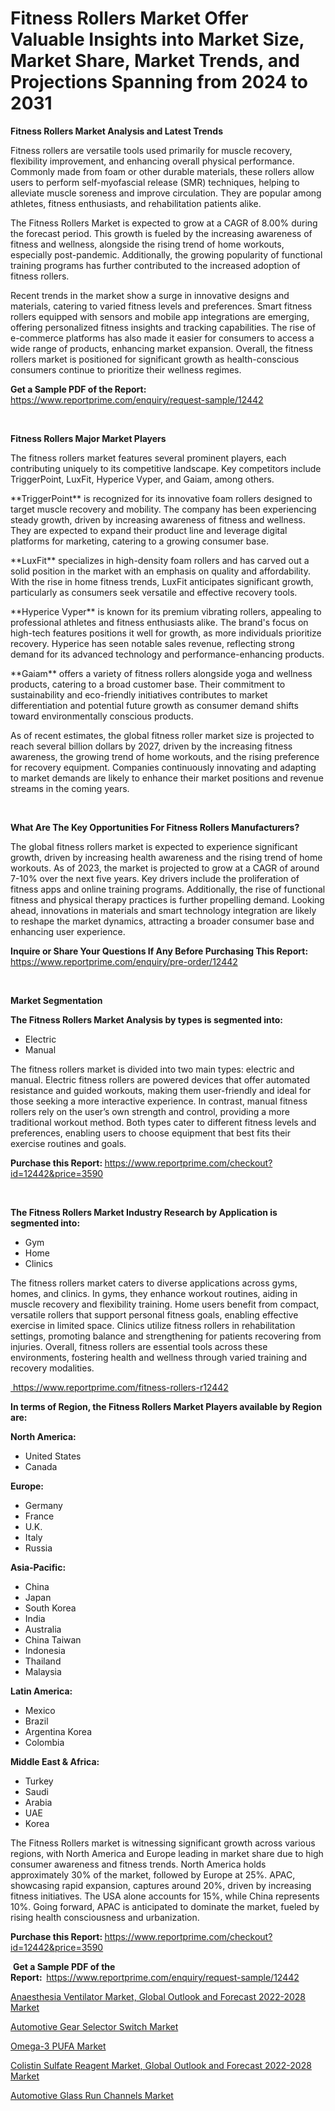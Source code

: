 <p><h1>Fitness Rollers Market Offer Valuable Insights into Market Size, Market Share, Market Trends, and Projections Spanning from 2024 to 2031</h1></p><p><strong>Fitness Rollers Market Analysis and Latest Trends</strong></p>
<p><p>Fitness rollers are versatile tools used primarily for muscle recovery, flexibility improvement, and enhancing overall physical performance. Commonly made from foam or other durable materials, these rollers allow users to perform self-myofascial release (SMR) techniques, helping to alleviate muscle soreness and improve circulation. They are popular among athletes, fitness enthusiasts, and rehabilitation patients alike.</p><p>The Fitness Rollers Market is expected to grow at a CAGR of 8.00% during the forecast period. This growth is fueled by the increasing awareness of fitness and wellness, alongside the rising trend of home workouts, especially post-pandemic. Additionally, the growing popularity of functional training programs has further contributed to the increased adoption of fitness rollers.</p><p>Recent trends in the market show a surge in innovative designs and materials, catering to varied fitness levels and preferences. Smart fitness rollers equipped with sensors and mobile app integrations are emerging, offering personalized fitness insights and tracking capabilities. The rise of e-commerce platforms has also made it easier for consumers to access a wide range of products, enhancing market expansion. Overall, the fitness rollers market is positioned for significant growth as health-conscious consumers continue to prioritize their wellness regimes.</p></p>
<p><strong>Get a Sample PDF of the Report:&nbsp;</strong> <a href="https://www.reportprime.com/enquiry/request-sample/12442">https://www.reportprime.com/enquiry/request-sample/12442</a></p>
<p>&nbsp;</p>
<p><strong>Fitness Rollers Major Market Players</strong></p>
<p><p>The fitness rollers market features several prominent players, each contributing uniquely to its competitive landscape. Key competitors include TriggerPoint, LuxFit, Hyperice Vyper, and Gaiam, among others. </p><p>**TriggerPoint** is recognized for its innovative foam rollers designed to target muscle recovery and mobility. The company has been experiencing steady growth, driven by increasing awareness of fitness and wellness. They are expected to expand their product line and leverage digital platforms for marketing, catering to a growing consumer base.</p><p>**LuxFit** specializes in high-density foam rollers and has carved out a solid position in the market with an emphasis on quality and affordability. With the rise in home fitness trends, LuxFit anticipates significant growth, particularly as consumers seek versatile and effective recovery tools. </p><p>**Hyperice Vyper** is known for its premium vibrating rollers, appealing to professional athletes and fitness enthusiasts alike. The brand's focus on high-tech features positions it well for growth, as more individuals prioritize recovery. Hyperice has seen notable sales revenue, reflecting strong demand for its advanced technology and performance-enhancing products.</p><p>**Gaiam** offers a variety of fitness rollers alongside yoga and wellness products, catering to a broad customer base. Their commitment to sustainability and eco-friendly initiatives contributes to market differentiation and potential future growth as consumer demand shifts toward environmentally conscious products.</p><p>As of recent estimates, the global fitness roller market size is projected to reach several billion dollars by 2027, driven by the increasing fitness awareness, the growing trend of home workouts, and the rising preference for recovery equipment. Companies continuously innovating and adapting to market demands are likely to enhance their market positions and revenue streams in the coming years.</p></p>
<p>&nbsp;</p>
<p><strong>What Are The Key Opportunities For Fitness Rollers Manufacturers?</strong></p>
<p><p>The global fitness rollers market is expected to experience significant growth, driven by increasing health awareness and the rising trend of home workouts. As of 2023, the market is projected to grow at a CAGR of around 7-10% over the next five years. Key drivers include the proliferation of fitness apps and online training programs. Additionally, the rise of functional fitness and physical therapy practices is further propelling demand. Looking ahead, innovations in materials and smart technology integration are likely to reshape the market dynamics, attracting a broader consumer base and enhancing user experience.</p></p>
<p><strong>Inquire or Share Your Questions If Any Before Purchasing This Report:</strong> <a href="https://www.reportprime.com/enquiry/pre-order/12442">https://www.reportprime.com/enquiry/pre-order/12442</a></p>
<p>&nbsp;</p>
<p><strong>Market Segmentation</strong></p>
<p><strong>The Fitness Rollers Market Analysis by types is segmented into:</strong></p>
<p><ul><li>Electric</li><li>Manual</li></ul></p>
<p><p>The fitness rollers market is divided into two main types: electric and manual. Electric fitness rollers are powered devices that offer automated resistance and guided workouts, making them user-friendly and ideal for those seeking a more interactive experience. In contrast, manual fitness rollers rely on the user’s own strength and control, providing a more traditional workout method. Both types cater to different fitness levels and preferences, enabling users to choose equipment that best fits their exercise routines and goals.</p></p>
<p><strong>Purchase this Report:&nbsp;</strong><a href="https://www.reportprime.com/checkout?id=12442&price=3590">https://www.reportprime.com/checkout?id=12442&price=3590</a></p>
<p>&nbsp;</p>
<p><strong>The Fitness Rollers Market Industry Research by Application is segmented into:</strong></p>
<p><ul><li>Gym</li><li>Home</li><li>Clinics</li></ul></p>
<p><p>The fitness rollers market caters to diverse applications across gyms, homes, and clinics. In gyms, they enhance workout routines, aiding in muscle recovery and flexibility training. Home users benefit from compact, versatile rollers that support personal fitness goals, enabling effective exercise in limited space. Clinics utilize fitness rollers in rehabilitation settings, promoting balance and strengthening for patients recovering from injuries. Overall, fitness rollers are essential tools across these environments, fostering health and wellness through varied training and recovery modalities.</p></p>
<p><a href="https://www.reportprime.com/fitness-rollers-r12442">&nbsp;https://www.reportprime.com/fitness-rollers-r12442</a></p>
<p><strong>In terms of Region, the Fitness Rollers Market Players available by Region are:</strong></p>
<p>
    <p> <strong> North America: </strong>
        <ul>
            <li>United States</li>
            <li>Canada</li>
        </ul>
        </p> 
    <p> <strong> Europe: </strong>
        <ul>
            <li>Germany</li>
            <li>France</li>
            <li>U.K.</li>
            <li>Italy</li>
            <li>Russia</li>
        </ul>
        </p> 
    <p> <strong> Asia-Pacific: </strong>
        <ul>
            <li>China</li>
            <li>Japan</li>
            <li>South Korea</li>
            <li>India</li>
            <li>Australia</li>
            <li>China Taiwan</li>
            <li>Indonesia</li>
            <li>Thailand</li>
            <li>Malaysia</li>
        </ul>
        </p> 
    <p> <strong> Latin America: </strong>
        <ul>
            <li>Mexico</li>
            <li>Brazil</li>
            <li>Argentina Korea</li>
            <li>Colombia</li>
        </ul>
        </p> 
    <p> <strong> Middle East & Africa: </strong>
        <ul>
            <li>Turkey</li>
            <li>Saudi</li>
            <li>Arabia</li>
            <li>UAE</li>
            <li>Korea</li>
        </ul>
    </p>
    </p>
<p><p>The Fitness Rollers market is witnessing significant growth across various regions, with North America and Europe leading in market share due to high consumer awareness and fitness trends. North America holds approximately 30% of the market, followed by Europe at 25%. APAC, showcasing rapid expansion, captures around 20%, driven by increasing fitness initiatives. The USA alone accounts for 15%, while China represents 10%. Going forward, APAC is anticipated to dominate the market, fueled by rising health consciousness and urbanization.</p></p>
<p><strong>Purchase this Report: </strong><a href="https://www.reportprime.com/checkout?id=12442&price=3590">https://www.reportprime.com/checkout?id=12442&price=3590</a></p>
<p>&nbsp;<strong>Get a Sample PDF of the Report:&nbsp;&nbsp;</strong><a href="https://www.reportprime.com/enquiry/request-sample/12442">https://www.reportprime.com/enquiry/request-sample/12442</a></p>
<p><strong></strong></p>
<p><p><a href="https://www.linkedin.com/pulse/navigating-global-anaesthesia-ventilator-market-outlook-forecast-awjtf?trackingId=KcysiOPfSwmmNL3t1xsX6g%3D%3D">Anaesthesia Ventilator Market, Global Outlook and Forecast 2022-2028 Market</a></p><p><a href="https://issuu.com/reportprime-2/docs/automotive-gear-selector-switch-mar_39c3611870a1c2">Automotive Gear Selector Switch Market</a></p><p><a href="https://medium.com/@alan.buckland656/navigating-the-global-omega-3-pufa-market-from-trends-to-strategy-for-period-from-2024-to-2031-2efe8567d8ff">Omega-3 PUFA Market</a></p><p><a href="https://www.linkedin.com/pulse/colistin-sulfate-reagent-market-global-outlook-forecast-2022-2028-ish2f?trackingId=pzJRUVAxSLWEnG5kH76fSw%3D%3D">Colistin Sulfate Reagent Market, Global Outlook and Forecast 2022-2028 Market</a></p><p><a href="https://issuu.com/reportprime-2/docs/automotive-glass-run-channels-marke_65dc6a09592c78">Automotive Glass Run Channels Market</a></p></p>